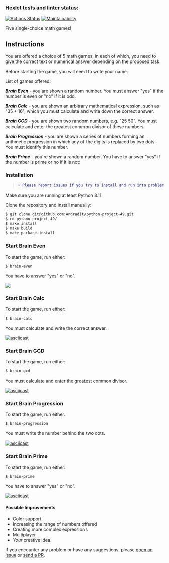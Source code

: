 ### Hexlet tests and linter status:
[![Actions Status](https://github.com/Andradit/python-project-49/workflows/hexlet-check/badge.svg)](https://github.com/Andradit/python-project-49/actions)
[![Maintainability](https://api.codeclimate.com/v1/badges/1cc7b38eb837cfaaa97e/maintainability)](https://codeclimate.com/github/Andradit/python-project-49/maintainability)

Five single-choice math games!

## Instructions

You are offered a choice of 5 math games, in each of which, you need to give the correct text or numerical answer depending on the proposed task.

Before starting the game, you will need to write your name.

List of games offered:

***Brain Even*** - you are shown a random number. You must answer "yes" if the number is even or "no" if it is odd.

***Brain Calc*** - you are shown an arbitrary mathematical expression, such as "35 + 16", which you must calculate and write down the correct answer.

***Brain GCD*** - you are shown two random numbers, e.g. "25 50". You must calculate and enter the greatest common divisor of these numbers.

***Brain Progression*** - you are shown a series of numbers forming an arithmetic progression in which any of the digits is replaced by two dots. You must identify this number.

***Brain Prime*** - you're shown a random number. You have to answer "yes" if the number is prime or no if it is not:

### Installation

> ```diff
> + Please report issues if you try to install and run into problems!
> ```

Make sure you are running at least Python 3.11

Clone the repository and install manually:

```bash
$ git clone git@github.com:Andradit/python-project-49.git
$ cd python-project-49/
$ make install
$ make build
$ make package-install
```
### Start Brain Even
To start the game, run either:
```bash
$ brain-even
```
You have to answer "yes" or "no".

<a href="https://asciinema.org/a/wgaKJZF3WAWyU6Sly25bEYyaE" target="_blank"><img src="https://asciinema.org/a/wgaKJZF3WAWyU6Sly25bEYyaE.svg" /></a>

### Start Brain Calc
To start the game, run either:
```bash
$ brain-calc
```
You must calculate and write the correct answer.

[![asciicast](https://asciinema.org/a/GIMMJU9vzL2Muf60665dI6Wne.svg)](https://asciinema.org/a/GIMMJU9vzL2Muf60665dI6Wne)

### Start Brain GCD
To start the game, run either:
```bash
$ brain-gcd
```
You must calculate and enter the greatest common divisor.

[![asciicast](https://asciinema.org/a/02jhA24vr6ozCAE5ujbp582NU.svg)](https://asciinema.org/a/02jhA24vr6ozCAE5ujbp582NU)

### Start Brain Progression
To start the game, run either:
```bash
$ brain-progression
```
You must write the number behind the two dots.

[![asciicast](https://asciinema.org/a/UTPLPKzAxSpsSANVs0nuJGiPS.svg)](https://asciinema.org/a/UTPLPKzAxSpsSANVs0nuJGiPS)

### Start Brain Prime
To start the game, run either:
```bash
$ brain-prime
```
You have to answer "yes" or "no".

[![asciicast](https://asciinema.org/a/ZTuvvX9cfIZgLJ7h3dGIQUdDR.svg)](https://asciinema.org/a/ZTuvvX9cfIZgLJ7h3dGIQUdDR)

#### Possible Improvements

- Color support.
- Increasing the range of numbers offered
- Сreating more complex expressions
- Multiplayer
- *Your* creative idea.

If you encounter any problem or have any suggestions, please [open an issue](https://github.com/Andradit/python-project-49/issues/new) or [send a PR](https://github.com/Andradit/python-project-49/pulls).
